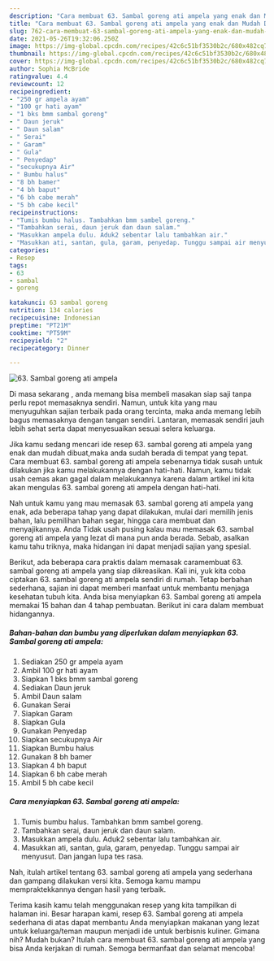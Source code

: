```yaml
---
description: "Cara membuat 63. Sambal goreng ati ampela yang enak dan Mudah Dibuat"
title: "Cara membuat 63. Sambal goreng ati ampela yang enak dan Mudah Dibuat"
slug: 762-cara-membuat-63-sambal-goreng-ati-ampela-yang-enak-dan-mudah-dibuat
date: 2021-05-26T19:32:06.250Z
image: https://img-global.cpcdn.com/recipes/42c6c51bf3530b2c/680x482cq70/63-sambal-goreng-ati-ampela-foto-resep-utama.jpg
thumbnail: https://img-global.cpcdn.com/recipes/42c6c51bf3530b2c/680x482cq70/63-sambal-goreng-ati-ampela-foto-resep-utama.jpg
cover: https://img-global.cpcdn.com/recipes/42c6c51bf3530b2c/680x482cq70/63-sambal-goreng-ati-ampela-foto-resep-utama.jpg
author: Sophia McBride
ratingvalue: 4.4
reviewcount: 12
recipeingredient:
- "250 gr ampela ayam"
- "100 gr hati ayam"
- "1 bks bmm sambal goreng"
- " Daun jeruk"
- " Daun salam"
- " Serai"
- " Garam"
- " Gula"
- " Penyedap"
- "secukupnya Air"
- " Bumbu halus"
- "8 bh bamer"
- "4 bh baput"
- "6 bh cabe merah"
- "5 bh cabe kecil"
recipeinstructions:
- "Tumis bumbu halus. Tambahkan bmm sambel goreng."
- "Tambahkan serai, daun jeruk dan daun salam."
- "Masukkan ampela dulu. Aduk2 sebentar lalu tambahkan air."
- "Masukkan ati, santan, gula, garam, penyedap. Tunggu sampai air menyusut. Dan jangan lupa tes rasa."
categories:
- Resep
tags:
- 63
- sambal
- goreng

katakunci: 63 sambal goreng 
nutrition: 134 calories
recipecuisine: Indonesian
preptime: "PT21M"
cooktime: "PT59M"
recipeyield: "2"
recipecategory: Dinner

---
```



![63. Sambal goreng ati ampela](https://img-global.cpcdn.com/recipes/42c6c51bf3530b2c/680x482cq70/63-sambal-goreng-ati-ampela-foto-resep-utama.jpg)

Di masa  sekarang , anda memang bisa membeli masakan siap saji tanpa perlu repot memasaknya sendiri. Namun, untuk kita yang mau menyuguhkan sajian terbaik pada orang tercinta, maka anda memang lebih bagus memasaknya dengan tangan sendiri. Lantaran, memasak sendiri jauh lebih sehat serta dapat menyesuaikan sesuai selera keluarga.

Jika kamu sedang mencari ide resep 63. sambal goreng ati ampela yang enak dan mudah dibuat,maka anda sudah berada di tempat yang tepat. Cara membuat 63. sambal goreng ati ampela  sebenarnya tidak susah untuk dilakukan jika kamu melakukannya dengan hati-hati. Namun, kamu tidak usah cemas akan gagal dalam melakukannya 
karena dalam artikel ini kita akan mengulas 63. sambal goreng ati ampela dengan hati-hati.  



Nah untuk kamu yang mau memasak 63. sambal goreng ati ampela yang enak, ada beberapa tahap yang dapat dilakukan, mulai dari memilih jenis bahan, lalu pemilihan bahan segar, hingga cara membuat dan menyajikannya. Anda Tidak usah pusing kalau mau memasak 63. sambal goreng ati ampela yang lezat di mana pun anda berada. Sebab, asalkan kamu  tahu triknya, maka hidangan ini dapat menjadi sajian yang spesial.

Berikut, ada beberapa cara praktis  dalam memasak caramembuat 63. sambal goreng ati ampela yang siap dikreasikan. Kali ini, yuk kita coba ciptakan 63. sambal goreng ati ampela sendiri di rumah. Tetap berbahan sederhana, sajian ini dapat memberi manfaat untuk membantu menjaga kesehatan tubuh kita. Anda bisa menyiapkan 63. Sambal goreng ati ampela memakai 15 bahan dan 4 tahap pembuatan. Berikut ini cara dalam membuat hidangannya.

<!--inarticleads1-->

##### Bahan-bahan dan bumbu yang diperlukan dalam menyiapkan 63. Sambal goreng ati ampela:

1. Sediakan 250 gr ampela ayam
1. Ambil 100 gr hati ayam
1. Siapkan 1 bks bmm sambal goreng
1. Sediakan  Daun jeruk
1. Ambil  Daun salam
1. Gunakan  Serai
1. Siapkan  Garam
1. Siapkan  Gula
1. Gunakan  Penyedap
1. Siapkan secukupnya Air
1. Siapkan  Bumbu halus
1. Gunakan 8 bh bamer
1. Siapkan 4 bh baput
1. Siapkan 6 bh cabe merah
1. Ambil 5 bh cabe kecil




<!--inarticleads2-->

##### Cara menyiapkan 63. Sambal goreng ati ampela:

1. Tumis bumbu halus. Tambahkan bmm sambel goreng.
1. Tambahkan serai, daun jeruk dan daun salam.
1. Masukkan ampela dulu. Aduk2 sebentar lalu tambahkan air.
1. Masukkan ati, santan, gula, garam, penyedap. Tunggu sampai air menyusut. Dan jangan lupa tes rasa.




Nah, itulah artikel tentang  63. sambal goreng ati ampela  yang sederhana dan gampang dilakukan versi kita. Semoga kamu mampu mempraktekkannya dengan hasil yang terbaik. 

Terima kasih kamu telah menggunakan resep yang kita tampilkan di halaman ini. Besar harapan kami, resep  63. Sambal goreng ati ampela sederhana di atas dapat membantu Anda menyiapkan makanan yang lezat untuk keluarga/teman maupun menjadi ide untuk berbisnis kuliner. Gimana nih? Mudah bukan? Itulah cara membuat 63. sambal goreng ati ampela yang bisa Anda kerjakan di rumah. Semoga bermanfaat dan selamat mencoba!

